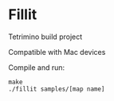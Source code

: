 # Fillit
Tetrimino build project


Compatible with Mac devices


Compile and run:

    make
    ./fillit samples/[map name]
